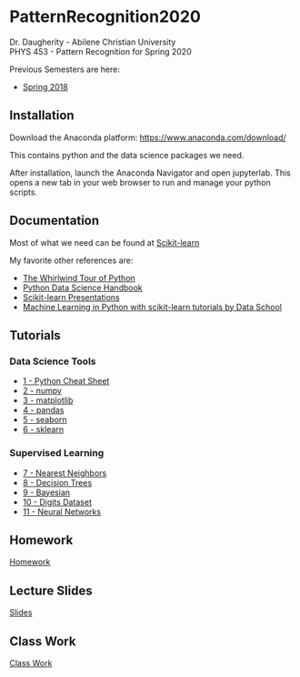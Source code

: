 # PatternRecognition2020
Dr. Daugherity - Abilene Christian University  
PHYS 453 - Pattern Recognition for Spring 2020  

Previous Semesters are here:
* [Spring 2018](https://github.com/mdaugherity/PatternRecognition2018/)

## Installation

Download the Anaconda platform:
https://www.anaconda.com/download/

This contains python and the data science packages we need. 

After installation, launch the Anaconda Navigator and open jupyterlab.  This opens a new tab in your web browser to run and manage your python scripts.

## Documentation
Most of what we need can be found at [Scikit-learn](http://scikit-learn.org/stable/index.html)

My favorite other references are:
* [The Whirlwind Tour of Python](http://nbviewer.jupyter.org/github/jakevdp/WhirlwindTourOfPython/blob/master/Index.ipynb)
* [Python Data Science Handbook](http://nbviewer.jupyter.org/github/jakevdp/PythonDataScienceHandbook/blob/master/notebooks/Index.ipynb) 
* [Scikit-learn Presentations](http://scikit-learn.org/stable/presentations.html)
* [Machine Learning in Python with scikit-learn tutorials by Data School](https://www.youtube.com/playlist?list=PL5-da3qGB5ICeMbQuqbbCOQWcS6OYBr5A)

## Tutorials
### Data Science Tools
* [1 - Python Cheat Sheet](Tutorial%201%20-%20Python%20Cheat%20Sheet.ipynb)
* [2 - numpy](Tutorial%202%20-%20Numpy.ipynb)
* [3 - matplotlib](Tutorial%203%20-%20Plots%20with%20matplotlib.ipynb)
* [4 - pandas](Tutorial%204%20-%20Pandas.ipynb)
* [5 - seaborn](Tutorial%205%20-%20Seaborn.ipynb)
* [6 - sklearn](Tutorial%206%20-%20Scikit%20Learn.ipynb)
### Supervised Learning
* [7 - Nearest Neighbors](Tutorial%207%20-%20Nearest%20Neighbors.ipynb)
* [8 - Decision Trees](Tutorial%208%20-%20Decision%20Trees.ipynb)
* [9 - Bayesian](Tutorial%209%20-%20Bayesian%20Classifier.ipynb)
* [10 - Digits Dataset](Tutorial%2010%20-%20Digits%20Dataset.ipynb)
* [11 - Neural Networks](Tutorial%2011%20-%20Neural%20Networks.ipynb)

## Homework
[Homework](Homework)

## Lecture Slides
[Slides](Slides)

## Class Work
[Class Work](Class%20Work)



